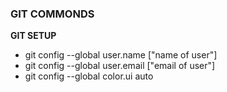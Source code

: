 ### GIT COMMONDS

**GIT SETUP**

* git config --global user.name ["name of user"]
* git config --global user.email ["email of user"]
* git config --global color.ui auto
  
  

